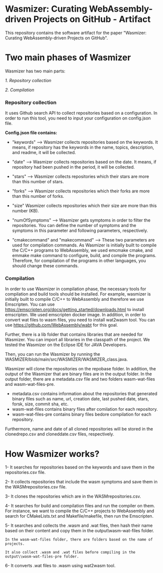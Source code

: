 # Wasmizer: Curating WebAssembly-driven Projects on GitHub - Artifact
This repository contains the software artifact for the paper "Wasmizer: Curating WebAssembly-driven Projects on GitHub".

# Two main phases of Wasmizer 
Wasmizer has two main parts:

_1. Repository collection_

_2. Compilation_

### Repository collection
It uses Github search API to collect repositories based on a configuration. In order to run this tool, you need to input your configuration on config.json file. 

**Config.json file contains:**

* "keywords" --> Wasmizer collects repositories based on the keywords. It means, if repository has the keywords in the name, topics, description, and readme, it will be collected.

* "date" --> Wasmizer collects repositories based on the date. It means, if repository had been pushed in the period, it will be collected.

* "stars" --> Wasmizer collects repositories which their stars are more than this number of stars.

* "forks" --> Wasmizer collects repositories which their forks are more than this number of forks.

* "size" Wasmizer collects repositories which their size are more than this number (KB).

* "numOfSymptoms" --> Wasmizer gets symptoms in order to filter the repositories. You can define the number of symptoms and the symptoms in this parameter and following parameters, respectively.

* "cmakecommand" and "makecommand" --> These two parameters are used for compilation commands. As Wasmizer is initially built to compile the C/C++ programs to WebAssembly, we used emcmake cmake, and emmake make command to configure, build, and compile the programs. Therefore, for compilation of the programs in other languages, you should change these commands.

### Compilation
In order to use Wasmizer in compilation phase, the necessary tools for compilation and build tools should be installed. For example, wasmizer is initially built to compile C/C++ to WebAssembly and therefore we use Emscripten. You can use https://emscripten.org/docs/getting_started/downloads.html to install emscripten. We used emscripten docker image. In addition, in order to convert wat files to wasm files, you need to install wat2wasm tool. You can use https://github.com/WebAssembly/wabt for this goal.

Further, there is a lib folder that contains libraries that are needed for Wasmizer. You can import all libraries in the classpath of the project. We tested the Wasmizer on the Eclipse IDE for JAVA Developers.

Then, you can run the Wasmizer by running the WASMIZER/blob/main/src/WASMIZER/WASMIZER_class.java.

Wasmizer will clone the repositories on the repobase folder. In addition, the output of the Wasmizer that are binary files are in the output folder. In the output folder, there are a metadata.csv file and two folders wasm-wat-files and wasm-wat-files-pre.
* metadata.csv contains information about the repositories that generated binary files such as name, url, creation date, last pushed date, stars, forsk, size, commit sha, etc.
* wasm-wat-files contains binary files after comilation for each repository.
* wasm-wat-files-pre contains binary files bedore compilation for each repository.

Furthermore, name and date of all cloned repositories will be stored in the clonedrepo.csv and cloneddate.csv files, respectively.


# How Wasmizer works?
1- It searches for repositories based on the keywords and save them in the repositories.csv file.

2- It collects repositories that include the wasm symptoms and save them in the WASMrepositories.csv file.

3- It clones the repositories which are in the WASMrepositories.csv.

4- It searches for build and compilation files and run the compiler on them. For instance, we want to compile the C/C++ projects to WebAssembly and search for CMakeLists.txt and Makefile/makefile, then run the Emscripten.

5- It searches and collects the .wasm and .wat files, then hash their name based on their content and copy them in the output\\wasm-wat-files folder.

	In the wasm-wat-files folder, there are folders based on the name of projects.

	It also collect .wasm and .wat files before compiling in the output\\wasm-wat-files-pre folder.

6- It converts .wat files to .wasm using wat2wasm tool.

